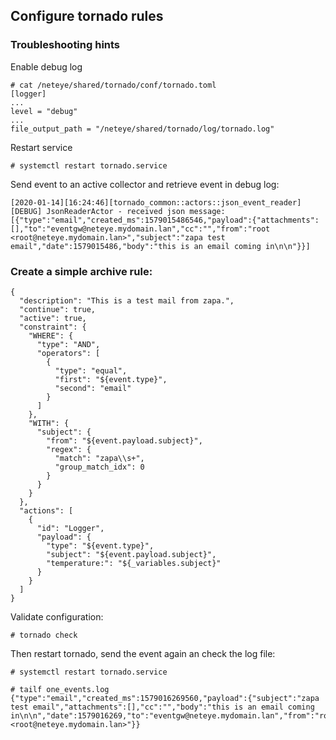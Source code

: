 ## Configure tornado rules

### Troubleshooting hints

Enable debug log
```
# cat /neteye/shared/tornado/conf/tornado.toml
[logger]
...
level = "debug"
...
file_output_path = "/neteye/shared/tornado/log/tornado.log"
```

Restart service    
```
# systemctl restart tornado.service
```

Send event to an active collector and retrieve event in debug log:
```
[2020-01-14][16:24:46][tornado_common::actors::json_event_reader][DEBUG] JsonReaderActor - received json message: [{"type":"email","created_ms":1579015486546,"payload":{"attachments":[],"to":"eventgw@neteye.mydomain.lan","cc":"","from":"root <root@neteye.mydomain.lan>","subject":"zapa test email","date":1579015486,"body":"this is an email coming in\n\n"}}]
```

### Create a simple archive rule:
```
{
  "description": "This is a test mail from zapa.",
  "continue": true,
  "active": true,
  "constraint": {
    "WHERE": {
      "type": "AND",
      "operators": [
        {
          "type": "equal",
          "first": "${event.type}",
          "second": "email"
        }
      ]
    },
    "WITH": {
      "subject": {
        "from": "${event.payload.subject}",
        "regex": {
          "match": "zapa\\s+",
          "group_match_idx": 0
        }
      }
    }
  },
  "actions": [
    {
      "id": "Logger",
      "payload": {
        "type": "${event.type}",
        "subject": "${event.payload.subject}",
        "temperature:": "${_variables.subject}"
      }
    }
  ]
}
```

Validate configuration:
```
# tornado check
```

Then restart tornado, send the event again an check the log file:
```
# systemctl restart tornado.service

# tailf one_events.log
{"type":"email","created_ms":1579016269560,"payload":{"subject":"zapa test email","attachments":[],"cc":"","body":"this is an email coming in\n\n","date":1579016269,"to":"eventgw@neteye.mydomain.lan","from":"root <root@neteye.mydomain.lan>"}}
```
